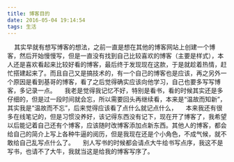 ```yaml
---
title: 博客目的
date: 2016-05-04 19:14:54
tags: 生活
---
```


&nbsp;&nbsp;&nbsp;&nbsp;其实早就有想写博客的想法，之前一直是想在其他的博客网站上创建一个博客，然后开始慢慢写，但是一直没有找到自己比较喜欢的博客（主要是样式），本人还是喜欢看起来比较好看的博客，最后终于发现现在这款，于是就趁着热情，赶忙搭建起来了。而且自己又是搞技术的，有一个自己的博客也是应该，再之另外一个原因是看到基哥的博客，看了之后觉得确实应该向他学习，自己也要多写写博客，多记录一点。
&nbsp;&nbsp;&nbsp;&nbsp;我老是觉得我记忆不好，特别是看书，看的时候其实还是多仔细的，但是过一段时间就会忘，所以需要回头再继续看，本来是“温故而知新”，其实我是“温故而不忘”，后来觉得应该看了点什么就记点什么，
&nbsp;&nbsp;&nbsp;&nbsp;本来我还有很多在线笔记的，但是习惯没养好，该记得东西没有记下，现在开了博客了，我希望以后能记着自己还有个博客，应该随时改博客添加点新东西。其他人的博客，都会给自己的简介上写上各种牛逼的阅历，但是我现在还是个小角色，不成气候，就不敢给自己乱写点什么了。
&nbsp;&nbsp;&nbsp;&nbsp;别人写书的时候都会请点大牛给书写点序，我这不是写书，也请不了大牛，我就当这是给我的博客写序了。
